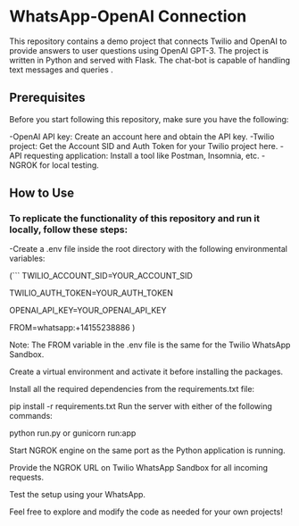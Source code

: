 # WhatsApp-OpenAI Connection

This repository contains a demo project that connects Twilio and OpenAI to provide answers to user questions using OpenAI GPT-3. The project is written in Python and served with Flask. The chat-bot is capable of handling text messages and queries .

## Prerequisites

Before you start following this repository, make sure you have the following:

-OpenAI API key: Create an account here and obtain the API key.
-Twilio project: Get the Account SID and Auth Token for your Twilio project here.
-API requesting application: Install a tool like Postman, Insomnia, etc.
-NGROK for local testing.

## How to Use
### To replicate the functionality of this repository and run it locally, follow these steps:

-Create a .env file inside the root directory with the following environmental variables:

(```
TWILIO_ACCOUNT_SID=YOUR_ACCOUNT_SID

TWILIO_AUTH_TOKEN=YOUR_AUTH_TOKEN

OPENAI_API_KEY=YOUR_OPENAI_API_KEY

FROM=whatsapp:+14155238886 )

Note: The FROM variable in the .env file is the same for the Twilio WhatsApp Sandbox.

Create a virtual environment and activate it before installing the packages.

Install all the required dependencies from the requirements.txt file:


pip install -r requirements.txt
Run the server with either of the following commands:

python run.py
or
gunicorn run:app

Start NGROK engine on the same port as the Python application is running.

Provide the NGROK URL on Twilio WhatsApp Sandbox for all incoming requests.

Test the setup using your WhatsApp.

Feel free to explore and modify the code as needed for your own projects!
